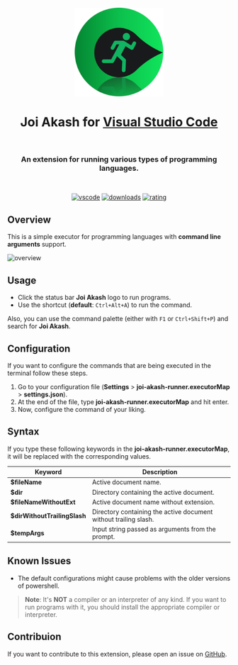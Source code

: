 <h1 align="center">
  <br>
    <img src="resources/banner.png" alt="logo" width="200">
  <br><br>
  Joi Akash for <a href="http://code.visualstudio.com">Visual Studio Code</a>
  <br>
  <br>
</h1>

<h3 align="center">An extension for running various types of programming languages.</h3>

<br>

<div align="center">

[![vscode](https://img.shields.io/badge/VS_Code-v1.62+-373277.svg?style=for-the-badge&logo=microsoft&logoColor=white&colorA=2b303b&colorB=7cb7ff)](https://code.visualstudio.com/updates/v1_62)  [![downloads](https://img.shields.io/visual-studio-marketplace/d/SohamMalakar.joiakash?style=for-the-badge&logo=docusign&logoColor=white&colorA=2b303b&colorB=96E072)](https://marketplace.visualstudio.com/items?itemName=SohamMalakar.joiakash)  [![rating](https://img.shields.io/visual-studio-marketplace/stars/SohamMalakar.joiakash?style=for-the-badge&logo=reverbnation&logoColor=white&colorA=2b303b&colorB=00e8c6)](https://marketplace.visualstudio.com/items?itemName=SohamMalakar.joiakash)

</div>

## Overview

This is a simple executor for programming languages with **command line arguments** support.

![overview](resources/overview.gif)

## Usage

- Click the status bar **Joi Akash** logo to run programs.
- Use the shortcut (**default**: `Ctrl+Alt+A`) to run the command.

Also, you can use the command palette (either with `F1` or `Ctrl+Shift+P`) and search for **Joi Akash**.

## Configuration

If you want to configure the commands that are being executed in the terminal follow these steps.

1. Go to your configuration file (**Settings** > **joi-akash-runner.executorMap** > **settings.json**).
2. At the end of the file, type **joi-akash-runner.executorMap** and hit enter.
3. Now, configure the command of your liking.

## Syntax

If you type these following keywords in the **joi-akash-runner.executorMap**, it will be replaced with the corresponding values.

| Keyword                      | Description                                                      |
| ---------------------------- | ---------------------------------------------------------------- |
| **$fileName**                | Active document name.                                            |
| **$dir**                     | Directory containing the active document.                        |
| **$fileNameWithoutExt**      | Active document name without extension.                          |
| **$dirWithoutTrailingSlash** | Directory containing the active document without trailing slash. |
| **$tempArgs**                | Input string passed as arguments from the prompt.                |

## Known Issues

- The default configurations might cause problems with the older versions of powershell.

> **Note**: It's **NOT** a compiler or an interpreter of any kind. If you want to run programs with it, you should install the appropriate compiler or interpreter.

## Contribuion

If you want to contribute to this extension, please open an issue on [GitHub](https://github.com/SohamMalakar/Joi-Akash/issues).
